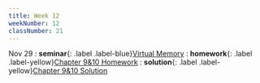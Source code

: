 ```yaml
---
title: Week 12
weekNumber: 12
classNumber: 21
---
```


Nov 29
: **seminar**{: .label .label-blue}[Virtual Memory](/ics-23-fall/assets/class21/slides/ICSVM.pdf)
: **homework**{: .label .label-yellow}[Chapter 9&10 Homework](/ics-23-fall/assets/class21/slides/第九、十章补充题目.pdf)
  : **solution**{: .label .label-yellow}[Chapter 9&10 Solution](/ics-23-fall/assets/class21/slides/第九、十章补充题答案.pdf)
